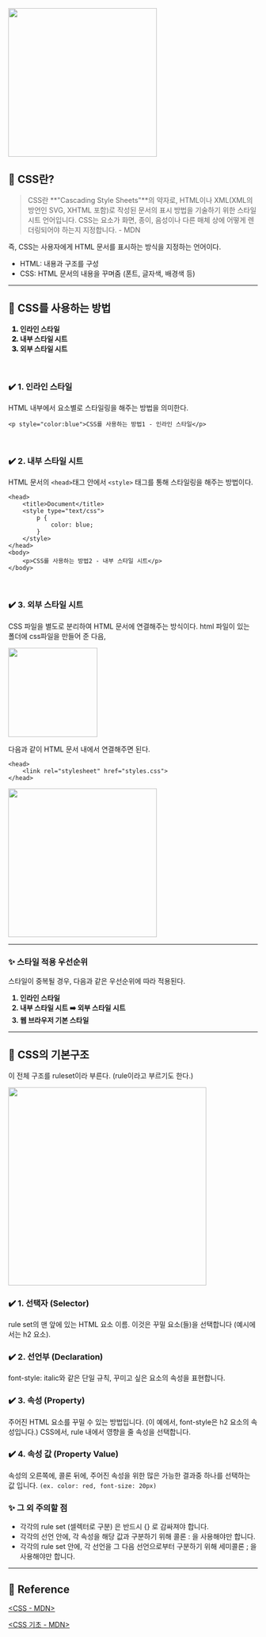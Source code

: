 <img src = "https://velog.velcdn.com/images/6464106/post/1c32d741-be7f-46eb-b83f-3483ec181e28/image.png" width = "300px">

## 📌 CSS란?
> CSS란 **"Cascading Style Sheets"**의 약자로,
HTML이나 XML(XML의 방언인 SVG, XHTML 포함)로 작성된 문서의 표시 방법을 기술하기 위한 스타일 시트 언어입니다. CSS는 요소가 화면, 종이, 음성이나 다른 매체 상에 어떻게 렌더링되어야 하는지 지정합니다. - MDN

즉, CSS는 사용자에게 HTML 문서를 표시하는 방식을 지정하는 언어이다.
<ul>
  <li>HTML: 내용과 구조를 구성</li>
  <li>CSS: HTML 문서의 내용을 꾸며줌 (폰트, 글자색, 배경색 등)</li>
</ul>

<hr>

## 📌 CSS를 사용하는 방법

<ol style="font-weight:900">
  <li>인라인 스타일</li>
  <li>내부 스타일 시트</li>
  <li>외부 스타일 시트</li>
</ol>
<br>


### ✔️ 1. 인라인 스타일
HTML 내부에서 요소별로 스타일링을 해주는 방법을 의미한다. 

```
<p style="color:blue">CSS를 사용하는 방법1 - 인라인 스타일</p>
```
<br>

### ✔️ 2. 내부 스타일 시트
HTML 문서의 ```<head>```태그 안에서 ```<style>``` 태그를 통해 스타일링을 해주는 방법이다.

```
<head>
    <title>Document</title>
    <style type="text/css">
        p {
            color: blue;
        }
    </style>
</head>
<body>
    <p>CSS를 사용하는 방법2 - 내부 스타일 시트</p>
</body>

```
<br>

### ✔️ 3. 외부 스타일 시트
CSS 파일을 별도로 분리하여 HTML 문서에 연결해주는 방식이다.
html 파일이 있는 폴더에 css파일을 만들어 준 다음, 

<img src = "https://velog.velcdn.com/images/6464106/post/02f8e123-da17-4ee5-a41c-f5eff45a15ec/image.png" width = "180px" float = "left" ><div style="clear: both;"></div>


다음과 같이 HTML 문서 내에서 연결해주면 된다.

```
<head>
    <link rel="stylesheet" href="styles.css">
</head>
```
<img src = "https://velog.velcdn.com/images/6464106/post/b61cc7d5-8a94-4ff8-b07a-9effee34e6d7/image.png" width = "300px" float = "left" ><div style="clear: both;"></div>


<hr>

### ✨ 스타일 적용 우선순위
스타일이 중복될 경우, 다음과 같은 우선순위에 따라 적용된다.
<ol style="font-weight:700">
  <li>인라인 스타일</li>
  <li>내부 스타일 시트 ➡️ 외부 스타일 시트</li>
  <li>웹 브라우저 기본 스타일</li>
</ol>
<hr>

## 📌 CSS의 기본구조
이 전체 구조를 ruleset이라 부른다. (rule이라고 부르기도 한다.)

<img src = "https://velog.velcdn.com/images/6464106/post/8b503bcc-dc7e-439f-8719-339a0e5eda9e/image.png" width = "400px" float = "left" ><div style="clear: both;"></div>

### ✔️ 1. 선택자 (Selector)
rule set의 맨 앞에 있는 HTML 요소 이름. 이것은 꾸밀 요소(들)을 선택합니다 (예시에서는 h2 요소).

### ✔️ 2. 선언부 (Declaration)
font-style: italic와 같은 단일 규칙, 꾸미고 싶은 요소의 속성을 표현합니다.

### ✔️ 3. 속성 (Property)
주어진 HTML 요소를 꾸밀 수 있는 방법입니다. (이 예에서, font-style은 h2 요소의 속성입니다.) CSS에서, rule 내에서 영향을 줄 속성을 선택합니다.

### ✔️ 4. 속성 값 (Property Value)
속성의 오른쪽에, 콜론 뒤에, 주어진 속성을 위한 많은 가능한 결과중 하나를 선택하는 값 입니다. ```(ex. color: red, font-size: 20px)```


### ✨ 그 외 주의할 점
<ul>
	<li>각각의 rule set (셀렉터로 구분) 은 반드시 {} 로 감싸져야 합니다.
  </li>
	<li>각각의 선언 안에, 각 속성을 해당 값과 구분하기 위해 콜론 : 을 사용해야만 합니다.
  </li>
	<li>각각의 rule set 안에, 각 선언을 그 다음 선언으로부터 구분하기 위해 세미콜론 ; 을 사용해야만 합니다.
  </li>
</ul>

<hr>

## 📌 Reference

[<CSS - MDN>](https://developer.mozilla.org/ko/docs/Web/CSS)

[<CSS 기초 - MDN>](https://developer.mozilla.org/ko/docs/Learn/Getting_started_with_the_web/CSS_basics)